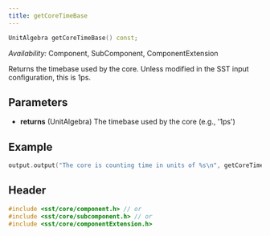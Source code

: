 ```yaml
---
title: getCoreTimeBase
---
```


```cpp
UnitAlgebra getCoreTimeBase() const;
```
*Availability:* Component, SubComponent, ComponentExtension

Returns the timebase used by the core. Unless modified in the SST input configuration, this is 1ps.

## Parameters
* **returns** (UnitAlgebra) The timebase used by the core (e.g., '1ps')


## Example

<!--- SOURCE_CODE: None --->
```cpp
output.output("The core is counting time in units of %s\n", getCoreTimeBase().toStringBestSI().c_str());
```

## Header
```cpp
#include <sst/core/component.h> // or
#include <sst/core/subcomponent.h> // or
#include <sst/core/componentExtension.h>
```
